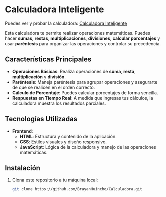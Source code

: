 # Calculadora Inteligente

Puedes ver y probar la calculadora: [Calculadora Inteligente](https://brayanhuincho.github.io/Calculadora/)

Esta calculadora te permite realizar operaciones matemáticas. Puedes hacer **sumas**, **restas**, **multiplicaciones**, **divisiones**, **calcular porcentajes** y usar **paréntesis** para organizar las operaciones y controlar su precedencia.

## Características Principales

- **Operaciones Básicas**: Realiza operaciones de **suma**, **resta**, **multiplicación** y **división**.
- **Paréntesis**: Maneja paréntesis para agrupar operaciones y asegurarte de que se realicen en el orden correcto.
- **Cálculo de Porcentaje**: Puedes calcular porcentajes de forma sencilla.
- **Respuestas en Tiempo Real**: A medida que ingresas tus cálculos, la calculadora muestra los resultados parciales.

## Tecnologías Utilizadas

- **Frontend**:
  - **HTML**: Estructura y contenido de la aplicación.
  - **CSS**: Estilos visuales y diseño responsivo.
  - **JavaScript**: Lógica de la calculadora y manejo de las operaciones matemáticas.

## Instalación

1. Clona este repositorio a tu máquina local:
   ```bash
   git clone https://github.com/BrayanHuincho/Calculadora.git
